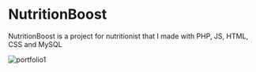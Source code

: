 # NutritionBoost
 NutritionBoost is a project for nutritionist that I made with PHP, JS, HTML, CSS and MySQL

![portfolio1](https://user-images.githubusercontent.com/77003400/230623743-286414ea-2d1e-4b32-b180-fd25d5bd593f.PNG)
